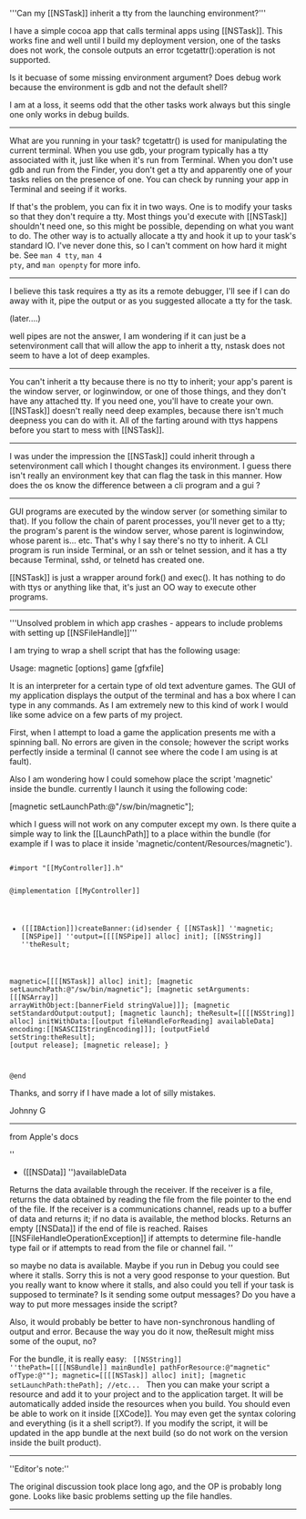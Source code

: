 

'''Can my [[NSTask]] inherit a tty from the launching environment?'''

I have a simple cocoa app that calls terminal apps using [[NSTask]].
This works fine and well until I build my deployment version,
one of the tasks does not work, the console outputs an error tcgetattr():operation is not supported.

Is it becuase of some missing environment argument?
Does debug work because the environment is gdb and not the default shell?

I am at a loss, it seems odd that the other tasks work always but this single one only works in debug builds.

----

What are you running in your task? tcgetattr() is used for manipulating the current terminal. When you use gdb, your program typically has a tty associated with it, just like when it's run from Terminal. When you don't use gdb and run from the Finder, you don't get a tty and apparently one of your tasks relies on the presence of one. You can check by running your app in Terminal and seeing if it works.

If that's the problem, you can fix it in two ways. One is to modify your tasks so that they don't require a tty. Most things you'd execute with [[NSTask]] shouldn't need one, so this might be possible, depending on what you want to do. The other way is to actually allocate a tty and hook it up to your task's standard IO. I've never done this, so I can't comment on how hard it might be. See <code>man 4 tty</code>, <code>man 4 pty</code>, and <code>man openpty</code> for more info.

----
I believe this task requires a tty as its a remote debugger, I'll see if I can do away with it, pipe the output or as you suggested allocate a tty for the task.

(later....)

well pipes are not the answer, I am wondering if it can just be a setenvironment call that will allow the app to inherit a tty, nstask does not seem to have a lot of deep examples.

----

You can't inherit a tty because there is no tty to inherit; your app's parent is the window server, or loginwindow, or one of those things, and they don't have any attached tty. If you need one, you'll have to create your own. [[NSTask]] doesn't really need deep examples, because there isn't much deepness you can do with it. All of the farting around with ttys happens before you start to mess with [[NSTask]].

----

I was under the impression the [[NSTask]] could inherit through a setenvironment call which I thought changes its environment. I guess there isn't really an environment key that can flag the task in this manner.  How does the os know the difference between a cli program and a gui ?

----

GUI programs are executed by the window server (or something similar to that). If you follow the chain of parent processes, you'll never get to a tty; the program's parent is the window server, whose parent is loginwindow, whose parent is... etc. That's why I say there's no tty to inherit. A CLI program is run inside Terminal, or an ssh or telnet session, and it has a tty because Terminal, sshd, or telnetd has created one.

[[NSTask]] is just a wrapper around fork() and exec(). It has nothing to do with ttys or anything like that, it's just an OO way to execute other programs.

----

'''Unsolved problem in which app crashes - appears to include problems with setting up [[NSFileHandle]]'''

I am trying to wrap a shell script that has the following usage:

Usage: magnetic [options] game [gfxfile]

It is an interpreter for a certain type of old text adventure games. The GUI of my application displays the output of the terminal and has a box where I can type in any commands. As I am extremely new to this kind of work I would like some advice on a few parts of my project.

First, when I attempt to load a game the application presents me with a spinning ball. No errors are given in the console; however the script works perfectly inside a terminal (I cannot see where the code I am using is at fault).

Also I am wondering how I could somehow place the script 'magnetic' inside the bundle. currently I launch it using the following code:

[magnetic setLaunchPath:@"/sw/bin/magnetic"];

which I guess will not work on any computer except my own. Is there quite a simple way to link the [[LaunchPath]] to a place within the bundle (for example if I was to place it inside 'magnetic/content/Resources/magnetic').

<code>
#import "[[MyController]].h"

@implementation [[MyController]]

- ([[IBAction]])createBanner:(id)sender
{
[[NSTask]] ''magnetic;
[[NSPipe]] ''output=[[[[NSPipe]] alloc] init];
[[NSString]] ''theResult;

magnetic=[[[[NSTask]] alloc] init];
[magnetic setLaunchPath:@"/sw/bin/magnetic"];
[magnetic setArguments:[[[NSArray]] arrayWithObject:[bannerField stringValue]]];
[magnetic setStandardOutput:output];
[magnetic launch];
theResult=[[[[NSString]] alloc]
initWithData:[[output fileHandleForReading]
availableData]
encoding:[[NSASCIIStringEncoding]]];
[outputField setString:theResult];
[output release];
[magnetic release];
}

@end
</code>

Thanks, and sorry if I have made a lot of silly mistakes.

Johnny G

----

from Apple's docs

''
- ([[NSData]] '')availableData

Returns the data available through the receiver. If the receiver is a file, returns the data obtained by reading the file from the file pointer to the end of the file. If the receiver is a communications channel, reads up to a buffer of data and returns it; if no data is available, the method blocks. Returns an empty [[NSData]] if the end of file is reached. Raises [[NSFileHandleOperationException]] if attempts to determine file-handle type fail or if attempts to read from the file or channel fail.
''

so maybe no data is available. Maybe if you run in Debug you could see where it stalls. Sorry this is not a very good response to your question. But you really want to know where it stalls, and also could you tell if your task is supposed to terminate? Is it sending some output messages? Do you have a way to put more messages inside the script?

Also, it would probably be better to have non-synchronous handling of output and error. Because the way you do it now, theResult might miss some of the ouput, no?  

For the bundle, it is really easy:
<code>
[[NSString]] ''thePath=[[[[NSBundle]] mainBundle] pathForResource:@"magnetic" ofType:@""];
magnetic=[[[[NSTask]] alloc] init];
[magnetic setLaunchPath:thePath];
//etc...
</code>
Then you can make your script a resource and add it to your project and to the application target. It will be automatically added inside the resources when you build. You should even be able to work on it inside [[XCode]]. You may even get the syntax coloring and everything (is it a shell script?). If you modify the script, it will be updated in the app bundle at the next build (so do not work on the version inside the built product).

----

''Editor's note:''

The original discussion took place long ago, and the OP is probably long gone. Looks like basic problems setting up the file handles.

----